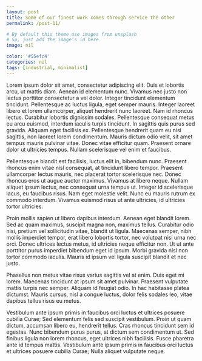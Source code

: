```yaml
---
layout: post
title: Some of our finest work comes through service the other
permalink: /post-11/

# By default this theme use images from unsplash
# So, just add the image's id here
image: nil

color: '#55efc4'
categories: nil
tags: [industrial, minimalist]
---
```


Lorem ipsum dolor sit amet, consectetur adipiscing elit. Duis et lobortis arcu, ut mattis diam. Aenean id elementum nunc. Vivamus nec justo non lectus porttitor consectetur a vel dolor. Integer tincidunt elementum tincidunt. Pellentesque ac luctus ligula, eget semper mauris. Integer laoreet libero et lorem ullamcorper, aliquet hendrerit nunc laoreet. Nam id rhoncus lectus. Curabitur lobortis dignissim sodales. Pellentesque consequat metus eu arcu euismod, interdum iaculis turpis tincidunt. In sagittis quis purus sed gravida. Aliquam eget facilisis ex. Pellentesque hendrerit quam eu nisi sagittis, non laoreet lorem condimentum. Mauris dictum odio velit, sit amet tempus mauris pulvinar vitae. Donec vitae efficitur quam. Praesent ornare dolor ut ultricies tempus. Nullam scelerisque vel enim et faucibus.

Pellentesque blandit est facilisis, luctus elit in, bibendum nunc. Praesent rhoncus enim vitae nisl consequat, at tincidunt libero tempor. Praesent ullamcorper lectus mauris, nec placerat tortor scelerisque nec. Donec rhoncus eros ut augue auctor maximus. Vivamus at libero neque. Nullam aliquet ipsum lectus, nec consequat urna tempus ut. Integer id scelerisque lacus, eu faucibus risus. Nam eget molestie velit. Nunc eu mauris rutrum ex commodo interdum. Vivamus euismod risus ut ante ultricies, id ultricies tortor ultricies.

Proin mollis sapien ut libero dapibus interdum. Aenean eget blandit lorem. Sed ac quam maximus, suscipit magna non, maximus tellus. Curabitur odio nisi, pretium vel sollicitudin vitae, blandit ut ligula. Maecenas semper, nibh mollis imperdiet tempor, erat libero lobortis tortor, nec volutpat nisi urna nec orci. Donec ultrices lectus metus, id ultricies neque efficitur non. Ut ut ante porttitor purus imperdiet bibendum eget id ipsum. Morbi gravida nisl non tortor commodo iaculis. Mauris id ipsum vel ligula suscipit blandit et nec justo.

Phasellus non metus vitae risus varius sagittis vel at enim. Duis eget mi lorem. Maecenas tincidunt at ipsum sit amet pulvinar. Praesent vulputate mattis turpis nec semper. Aliquam id feugiat odio. In hac habitasse platea dictumst. Mauris cursus, nisl a congue luctus, dolor felis sodales leo, vitae dapibus tellus risus eu metus.

Vestibulum ante ipsum primis in faucibus orci luctus et ultrices posuere cubilia Curae; Sed elementum felis sed suscipit vestibulum. Proin ut quam dictum, accumsan libero eu, hendrerit tellus. Cras rhoncus tincidunt sem id egestas. Nunc bibendum purus purus, at dictum sem condimentum ut. Sed finibus ligula non lorem rhoncus, eget ultrices nibh facilisis. Fusce pharetra ante id tempus mattis. Vestibulum ante ipsum primis in faucibus orci luctus et ultrices posuere cubilia Curae; Nulla aliquet vulputate neque.